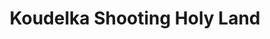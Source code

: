 ---
title: "Koudelka Shooting Holy Land"
year: 2015
rating: 4
stars: "★★★★"
rewatched: false
permalink: "koudelka-shooting-holy-land"
watched_on: 2020-07-12
---